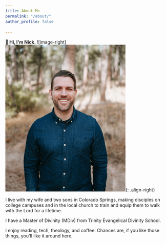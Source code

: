 ```yaml
---
title: About Me
permalink: "/about/"
author_profile: false

---
```

**👋 Hi, I'm Nick.**
![image-right]<img src="https://github.com/nicksstapleton/blog/blob/master/assets/images/nick.jpeg"  width=375px height=459px>{: .align-right}

I live with my wife and two sons in Colorado Springs, making disciples on college campuses and in the local church to train and equip them to walk with the Lord for a lifetime.

I have a Master of Divinity (MDiv) from Trinity Evangelical Divinity School.

I enjoy reading, tech, theology, and coffee. Chances are, if you like those things, you'll like it around here.
